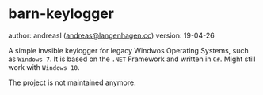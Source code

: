 # barn-keylogger
author: andreasl (andreas@langenhagen.cc)
version: 19-04-26

A simple invsible keylogger for legacy Windwos Operating Systems, such as `Windows 7`.
It is based on the `.NET` Framework and written in `C#`.
Might still work with `Windows 10`.

The project is not maintained anymore.
